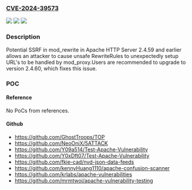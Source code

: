 ### [CVE-2024-39573](https://cve.mitre.org/cgi-bin/cvename.cgi?name=CVE-2024-39573)
![](https://img.shields.io/static/v1?label=Product&message=Apache%20HTTP%20Server&color=blue)
![](https://img.shields.io/static/v1?label=Version&message=2.4.0%20&color=brightgreen)
![](https://img.shields.io/static/v1?label=Vulnerability&message=CWE-20%20Improper%20Input%20Validation&color=brightgreen)

### Description

Potential SSRF in mod_rewrite in Apache HTTP Server 2.4.59 and earlier allows an attacker to cause unsafe RewriteRules to unexpectedly setup URL's to be handled by mod_proxy.Users are recommended to upgrade to version 2.4.60, which fixes this issue.

### POC

#### Reference
No PoCs from references.

#### Github
- https://github.com/GhostTroops/TOP
- https://github.com/NeoOniX/5ATTACK
- https://github.com/Y09a514/Test-Apache-Vulnerability
- https://github.com/Y0xDft07/Test-Apache-Vulnerability
- https://github.com/fkie-cad/nvd-json-data-feeds
- https://github.com/kennyHuang1110/apache-confusion-scanner
- https://github.com/krlabs/apache-vulnerabilities
- https://github.com/mrmtwoj/apache-vulnerability-testing

